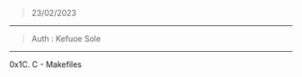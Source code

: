 > 23/02/2023
------------------------------------
> Auth : Kefuoe Sole
-----------------------------------
0x1C. C - Makefiles
